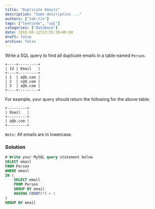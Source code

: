 ```yaml
---
title: "Duplicate Emails"
description: "Some description ..."
authors: ["lek-tin"]
tags: ["leetcode", "sql"]
categories: ["database"]
date: 2018-09-12T23:55:39+08:00
draft: false
archive: false
---
```

Write a SQL query to find all duplicate emails in a table named `Person`.
```
+----+---------+
| Id | Email   |
+----+---------+
| 1  | a@b.com |
| 2  | c@d.com |
| 3  | a@b.com |
+----+---------+
```
For example, your query should return the following for the above table:
```
+---------+
| Email   |
+---------+
| a@b.com |
+---------+
```
```Note:``` All emails are in lowercase.
### Solution
```sql
# Write your MySQL query statement below
SELECT email
FROM Person
WHERE email
IN (
    SELECT email
    FROM Person
    GROUP BY email
    HAVING COUNT(*) > 1
)
GROUP BY email
```